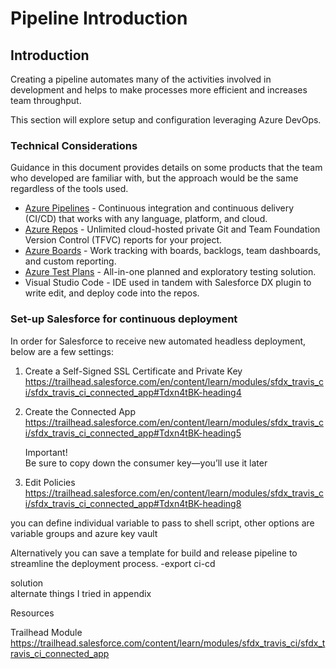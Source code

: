 # Pipeline Introduction

## Introduction

Creating a pipeline automates many of the activities involved in development and helps to make processes more efficient and increases team throughput.

This section will explore setup and configuration leveraging Azure DevOps.

### Technical Considerations

Guidance in this document provides details on some products that the team who developed are familiar with, but the approach would be the same regardless of the tools used.

* [Azure Pipelines](https://docs.microsoft.com/en-us/azure/devops/pipelines/?view=azure-devops) - Continuous integration and continuous delivery \(CI/CD\) that works with any language, platform, and cloud.
* [Azure Repos](https://docs.microsoft.com/en-us/azure/devops/repos/index?view=azure-devops) - Unlimited cloud-hosted private Git and Team Foundation Version Control \(TFVC\) reports for your project.
* [Azure Boards](https://docs.microsoft.com/en-us/azure/devops/boards/index?view=azure-devops) - Work tracking with boards, backlogs, team dashboards, and custom reporting.
* [Azure Test Plans](https://docs.microsoft.com/en-us/azure/devops/test/index-tp?view=azure-devops) - All-in-one planned and exploratory testing solution.
* Visual Studio Code - IDE used in tandem with Salesforce DX plugin to write edit, and deploy code into the repos.

### Set-up Salesforce for continuous deployment

In order for Salesforce to receive new automated headless deployment, below are a few settings:

1. Create a Self-Signed SSL Certificate and Private Key
https://trailhead.salesforce.com/en/content/learn/modules/sfdx_travis_ci/sfdx_travis_ci_connected_app#Tdxn4tBK-heading4


2. Create the Connected App
https://trailhead.salesforce.com/en/content/learn/modules/sfdx_travis_ci/sfdx_travis_ci_connected_app#Tdxn4tBK-heading5


    Important!  
    Be sure to copy down the consumer key—you’ll use it later


3. Edit Policies
https://trailhead.salesforce.com/en/content/learn/modules/sfdx_travis_ci/sfdx_travis_ci_connected_app#Tdxn4tBK-heading8


you can define individual variable to pass to shell script, other options are variable groups and azure key vault

Alternatively you can save a template for build and release pipeline to streamline the deployment process.
-export ci-cd

solution  
alternate things I tried in appendix

Resources

Trailhead Module
https://trailhead.salesforce.com/content/learn/modules/sfdx_travis_ci/sfdx_travis_ci_connected_app